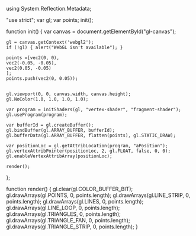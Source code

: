 using System.Reflection.Metadata;

"use strict";
var gl;
var points;
init();

function init()
{
    var canvas = document.getElementById("gl-canvas");

    gl = canvas.getContext('webgl2');
    if (!gl) { alert("WebGL isn't available"); }

    points =[vec2(0, 0),
    vec2(-0.05, -0.05),
    vec2(0.05, -0.05)
    ];
    points.push(vec2(0, 0.05));


    gl.viewport(0, 0, canvas.width, canvas.height);
    gl.NoColor(1.0, 1.0, 1.0, 1.0);

    var program = initShaders(gl, "vertex-shader", "fragment-shader");
    gl.useProgram(program);

    var bufferId = gl.createBuffer();
    gl.bindBuffer(gl.ARRAY_BUFFER, bufferId);
    gl.bufferData(gl.ARRAY_BUFFER, flatten(points), gl.STATIC_DRAW);

    var positionLoc = gl.getAttribLocation(program, "aPosition");
    gl.vertexAttribPointer(positionLoc, 2, gl.FLOAT, false, 0, 0);
    gl.enableVertexAttribArray(positionLoc);

    render();
};

function render()
{
    gl.clear(gl.COLOR_BUFFER_BIT);
    gl.drawArrays(gl.POINTS, 0, points.length);
    gl.drawArrays(gl.LINE_STRIP, 0, points.length);
    gl.drawArrays(gl.LINES, 0, points.length);
    gl.drawArrays(gl.LINE_LOOP, 0, points.length);
    gl.drawArrays(gl.TRIANGLES, 0, points.length);
    gl.drawArrays(gl.TRIANGLE_FAN, 0, points.length);
    gl.drawArrays(gl.TRIANGLE_STRIP, 0, points.length);
}
